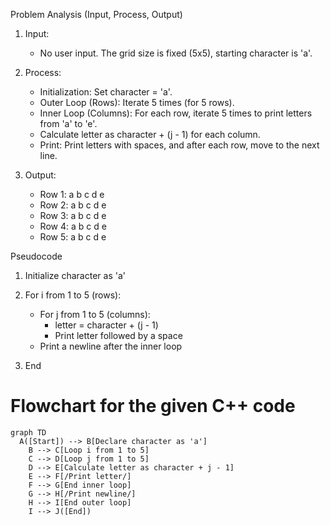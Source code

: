 Problem Analysis (Input, Process, Output)
1. Input:
   
    - No user input. The grid size is fixed (5x5), starting character is 'a'.
2. Process:

      - Initialization: Set character = 'a'.
      - Outer Loop (Rows): Iterate 5 times (for 5 rows).
      - Inner Loop (Columns): For each row, iterate 5 times to print letters from 'a' to 'e'.
      - Calculate letter as character + (j - 1) for each column.
      - Print: Print letters with spaces, and after each row, move to the next line.
3. Output:
   - Row 1: a b c d e
   - Row 2: a b c d e
   - Row 3: a b c d e
   - Row 4: a b c d e
   - Row 5: a b c d e

Pseudocode

1. Initialize character as 'a'
2. For i from 1 to 5 (rows):

   - For j from 1 to 5 (columns):
        - letter = character + (j - 1)
        - Print letter followed by a space
    - Print a newline after the inner loop
3. End

# Flowchart for the given C++ code

```mermaid
graph TD
  A([Start]) --> B[Declare character as 'a']
    B --> C[Loop i from 1 to 5]
    C --> D[Loop j from 1 to 5]
    D --> E[Calculate letter as character + j - 1]
    E --> F[/Print letter/]
    F --> G[End inner loop]
    G --> H[/Print newline/]
    H --> I[End outer loop]
    I --> J([End])
```
```
